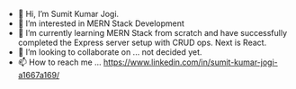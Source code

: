 - 👋 Hi, I’m Sumit Kumar Jogi.
- 👀 I’m interested in MERN Stack Development
- 🌱 I’m currently learning MERN Stack from scratch and have successfully completed the Express server setup with CRUD ops. Next is React.
- 💞️ I’m looking to collaborate on ... not decided yet.
- 📫 How to reach me ... https://www.linkedin.com/in/sumit-kumar-jogi-a1667a169/

<!---
maxkumar93/maxkumar93 is a ✨ special ✨ repository because its `README.md` (this file) appears on your GitHub profile.
You can click the Preview link to take a look at your changes.
--->
